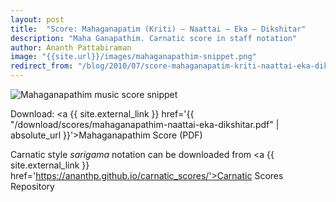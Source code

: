 ```yaml
---
layout: post 
title:  "Score: Mahaganapatim (Kriti) – Naattai – Eka – Dikshitar"
description: "Maha Ganapathim. Carnatic score in staff notation"
author: Ananth Pattabiraman
image: "{{site.url}}/images/mahaganapathim-snippet.png"
redirect_from: "/blog/2010/07/score-mahaganapatim-kriti-naattai-eka-dikshitar/"
---
```


<img class="img-fluid" src='{{ "/images/mahaganapathim-snippet.png" | absolute_url }}' alt='Mahaganapathim music score snippet' />

Download: 
<a {{ site.external_link }} href='{{ "/download/scores/mahaganapathim-naattai-eka-dikshitar.pdf" | absolute_url }}'>Mahaganapathim Score (PDF)</a>

Carnatic style *sarigama* notation can be downloaded from  <a {{ site.external_link }} href='https://ananthp.github.io/carnatic_scores/'>Carnatic Scores Repository</a>

